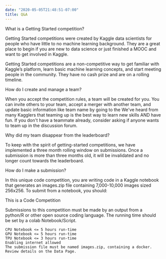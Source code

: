 ```yaml
---
date: "2020-05-05T21:48:51-07:00"
title: Q&A
---
```



What is a Getting Started competition?

Getting Started competitions were created by Kaggle data scientists for people who have little to no machine learning background. They are a great place to begin if you are new to data science or just finished a MOOC and want to get involved in Kaggle.

Getting Started competitions are a non-competitive way to get familiar with Kaggle’s platform, learn basic machine learning concepts, and start meeting people in the community. They have no cash prize and are on a rolling timeline.

How do I create and manage a team?

When you accept the competition rules, a team will be created for you. You can invite others to your team, accept a merger with another team, and update basic information like team name by going to the 
We've heard from many Kagglers that teaming up is the best way to learn new skills AND have fun. If you don't have a teammate already, consider asking if anyone wants to team up in the discussion forum.

Why did my team disappear from the leaderboard?

To keep with the spirit of getting-started competitions, we have implemented a three month rolling window on submissions. Once a submission is more than three months old, it will be invalidated and no longer count towards the leaderboard.


How do I make a submission?

In this unique code competition, you are writing code in a Kaggle notebook that generates an images.zip file containing 7,000-10,000 images sized 256x256. To submit from a notebook, you should:


This is a Code Competition

Submissions to this competition must be made by an output from a python/R or other open source coding language.
The running time should be set by a colab Notebook/Script.

    CPU Notebook <= 5 hours run-time
    GPU Notebook <= 5 hours run-time
    TPU Notebook <= 3 hours run-time
    Enabling internet allowed
    The submission file must be named images.zip, containing a docker. Review details on the Data Page.
